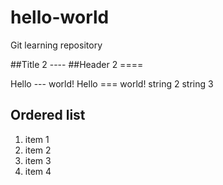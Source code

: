 # hello-world
Git learning repository

##Title 2 ----
##Header 2 ====

Hello --- world!
Hello === world!
string 2
string 3

## Ordered list
1. item 1
1. item 2
1. item 3
1. item 4